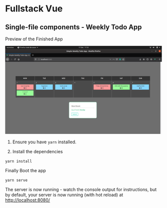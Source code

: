 # Fullstack Vue

## Single-file components - Weekly Todo App

Preview of the Finished App

![](/src/assets/images/homepage.png)



1. Ensure you have `yarn` installed.

2. Install the dependencies

```
yarn install
```

Finally Boot the app

```
yarn serve
```

The server is now running - watch the console output for instructions, but by default, your server is now running (with hot reload) at [http://localhost:8080/](http://localhost:8080/)
